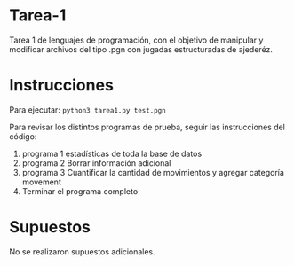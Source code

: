 # Tarea-1
Tarea 1 de lenguajes de programación, con el objetivo de manipular y modificar archivos del tipo .pgn con jugadas estructuradas de ajederéz.

# Instrucciones

Para ejecutar:
`python3 tarea1.py test.pgn`

Para revisar los distintos programas de prueba, seguir las instrucciones del código:
<ol>
<li> programa 1 estadísticas de toda la base de datos</li>
<li> programa 2 Borrar información adicional</li>
<li> programa 3 Cuantificar la cantidad de movimientos y agregar categoría movement</li>
<li> Terminar el programa completo</li>

</ol>

# Supuestos

No se realizaron supuestos adicionales.
